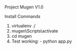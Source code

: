 Project Mugen V1.0

Install Commands
 1. virtualenv ./
 2. mugen\Scripts\activate
 3. cd mugen
 4. Test working: - python app.py
 
